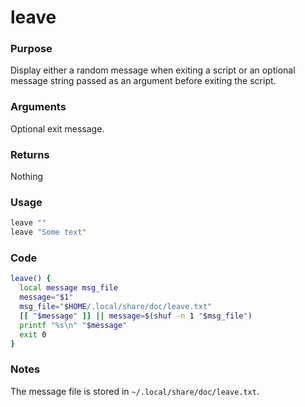 # leave
### Purpose
Display either a random message when exiting a script or an optional message string passed as an argument before exiting the script.
### Arguments
Optional exit message.
### Returns
Nothing
### Usage
```bash
leave ""
leave "Some text"
```
### Code
```bash
leave() {
  local message msg_file
  message="$1"
  msg_file="$HOME/.local/share/doc/leave.txt"
  [[ "$message" ]] || message=$(shuf -n 1 "$msg_file")
  printf "%s\n" "$message"
  exit 0
}
```
### Notes
The message file is stored in `~/.local/share/doc/leave.txt`.
